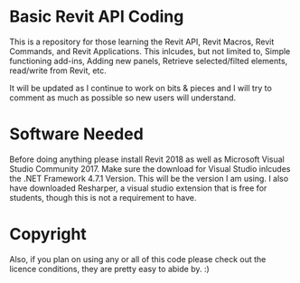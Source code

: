 # Basic Revit API Coding
This is a repository for those learning the Revit API, Revit Macros, Revit Commands, and Revit Applications.
This inlcudes, but not limited to, Simple functioning add-ins, Adding new panels, Retrieve selected/filted elements, read/write from Revit, etc.

It will be updated as I continue to work on bits & pieces and I will try to comment as much as possible so new users will understand.

# Software Needed
Before doing anything please install Revit 2018 as well as Microsoft Visual Studio Community 2017. Make sure the download for Visual 
Studio inlcudes the .NET Framework 4.7.1 Version. This will be the version I am using. I also have downloaded Resharper, a visual studio extension that is free for students, though this is not a requirement to have.

# Copyright
Also, if you plan on using any or all of this code please check out the licence conditions, they are pretty easy to abide by. :)


